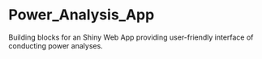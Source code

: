 # Power_Analysis_App
Building blocks for an Shiny Web App providing user-friendly interface of conducting power analyses.
